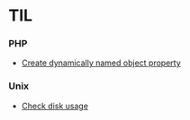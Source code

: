 # TIL

### PHP
* [Create dynamically named object property](PHP/dynamic-object-property.md)

### Unix
* [Check disk usage](unix/du.md)

